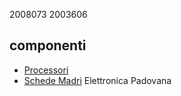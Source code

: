 2008073
2003606
## componenti
- [Processori](./componenti/processori.md)
- [Schede Madri](./componenti/schede_madri.md)
Elettronica Padovana
